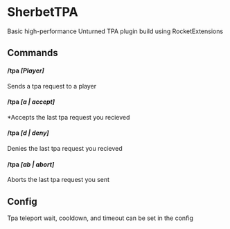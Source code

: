 # SherbetTPA
Basic high-performance Unturned TPA plugin build using RocketExtensions

## Commands

#### /tpa *[Player]*
Sends a tpa request to a player


#### /tpa *[a | accept]*
*Accepts the last tpa request you recieved

#### /tpa *[d | deny]*
Denies the last tpa request you recieved

#### /tpa *[ab | abort]*
Aborts the last tpa request you sent

## Config

Tpa teleport wait, cooldown, and timeout can be set in the config
